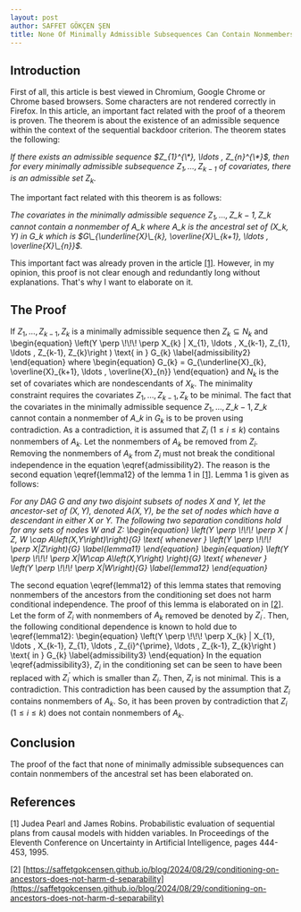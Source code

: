 ```yaml
---
layout: post
author: SAFFET GÖKÇEN ŞEN
title: None Of Minimally Admissible Subsequences Can Contain Nonmembers Of The Ancestral Set 
---
```

## Introduction 
First of all, this article is best viewed in Chromium, Google Chrome or Chrome based browsers. Some characters are not rendered correctly in Firefox.
In this article, an important fact related with the proof of a theorem is 
proven. The theorem is about the existence of an admissible sequence within the 
context of the sequential backdoor criterion. The theorem states the 
following: 

*If there exists an admissible sequence $Z_{1}^{\*}, \ldots , Z_{n}^{\*}$, 
then for every minimally admissible subsequence $Z_{1}, \ldots , Z_{k-1}$ of 
covariates, there is an admissible set $Z_{k}$.*

The important fact related with this theorem is as follows:

*The covariates in the minimally admissible sequence $Z_{1}, \ldots , Z\_{k-1}, 
Z\_{k}$ cannot contain a nonmember of $A\_{k}$ where $A\_{k}$ is the ancestral 
set of $\left(X\_{k}, Y\right)$ in $G\_{k}$ which is $G\_{\underline{X}\_{k}, 
\overline{X}\_{k+1}, \ldots , \overline{X}\_{n}}$.*

This important fact was already proven in the article 
<a href="#theArticle">[1]</a>. However, in my opinion, this proof is not clear 
enough and redundantly long without explanations. That's why I want to elaborate 
on it. 

## The Proof 
If $Z_{1}, \ldots , Z_{k-1}, Z_{k}$ is a minimally admissible sequence then 
$Z_{k} \subseteq N_{k}$ and 
\begin{equation} 
\left(Y \perp \\!\\!\\! \perp X_{k} | X_{1}, \ldots , X_{k-1}, Z_{1}, \ldots , 
Z_{k-1}, Z_{k}\right ) \text{ in } G_{k} 
\label{admissibility2}
\end{equation} 
where 
\begin{equation} 
G_{k} = G\_{\underline{X}\_{k}, \overline{X}\_{k+1}, \ldots , \overline{X}\_{n}}
\end{equation} 
and $N_{k}$ is the set of covariates which are nondescendants of $X_{k}$. The 
minimality constraint requires the covariates $Z_{1}, \ldots , Z_{k-1}, Z_{k}$ 
to be minimal. The fact that the covariates in the minimally admissible 
sequence $Z_{1}, \ldots , Z\_{k-1}, Z\_{k}$ cannot contain a nonmember of 
$A\_{k}$ in $G_{k}$ is to be proven using contradiction. As a contradiction, it is assumed 
that $Z_{i}$ $\left(1 \leq i \leq k\right)$  contains nonmembers of $A_{k}$. Let the nonmembers of $A_{k}$ be 
removed from $Z_{i}$. Removing the nonmembers of $A_{k}$ from $Z_{i}$ must not 
break the conditional independence in the equation \eqref{admissibility2}. The 
reason is the second equation \eqref{lemma12} of the lemma 1 in 
<a href="#theArticle">[1]</a>. Lemma 1 is given as follows: 

*For any DAG $G$ and any two disjoint subsets of nodes $X$ and $Y$, let the 
ancestor-set of $\left(X,Y\right)$, denoted $A\left(X,Y\right)$, be the set of 
nodes which have a descendant in either $X$ or $Y$. The following two 
separation conditions hold for any sets of nodes $W$ and $Z$: 
\begin{equation} 
\left(Y \perp \\!\\!\\! \perp X | Z, W \cap A\left(X,Y\right)\right)_{G} 
\text{ whenever } \left(Y \perp \\!\\!\\! \perp X|Z\right)_{G} 
\label{lemma11}
\end{equation}
\begin{equation}
\left(Y \perp \\!\\!\\! \perp X|W\cap A\left(X,Y\right) \right)_{G} 
\text{ whenever } \left(Y \perp \\!\\!\\! \perp X|W\right)_{G} 
\label{lemma12}
\end{equation}*

The second equation \eqref{lemma12} of this lemma states that removing nonmembers of the ancestors from 
the conditioning set does not harm conditional independence. The proof of this 
lemma is elaborated on in <a href="#lemma1">[2]</a>. Let the form of $Z_{i}$ 
with nonmembers of $A_{k}$ removed be denoted by $Z_{i}^{\prime}$. Then, the 
following conditional dependence is known to hold due to \eqref{lemma12}: 
\begin{equation} 
\left(Y \perp \\!\\!\\! \perp X_{k} | X_{1}, \ldots , X_{k-1}, Z_{1}, \ldots , 
Z_{i}^{\prime}, \ldots , Z_{k-1}, Z_{k}\right ) \text{ in } G_{k} 
\label{admissibility3}
\end{equation} 
In the equation \eqref{admissibility3}, $Z_{i}$ in the conditioning set can be 
seen to have been replaced with $Z_{i}^{\prime}$ which is smaller than $Z_{i}$. 
Then, $Z_{i}$ is not minimal. This is a contradiction. This contradiction has 
been caused by the assumption that $Z_{i}$ contains nonmembers of $A_{k}$. So, 
it has been proven by contradiction that $Z_{i}$ $\left(1\leq i \leq k\right)$ does not contain nonmembers of 
$A_{k}$. 

## Conclusion 
The proof of the fact that none of minimally admissible subsequences can 
contain nonmembers of the ancestral set has been elaborated on.

## References 

<span id="theArticle"> [1] Judea Pearl and James Robins. Probabilistic evaluation of sequential plans from causal models with hidden variables. In Proceedings of the Eleventh Conference on Uncertainty in Artificial Intelligence, pages 444-453, 1995.</span> 

<span id="lemma1"> [2] [https://saffetgokcensen.github.io/blog/2024/08/29/conditioning-on-ancestors-does-not-harm-d-separability](https://saffetgokcensen.github.io/blog/2024/08/29/conditioning-on-ancestors-does-not-harm-d-separability)</span>
